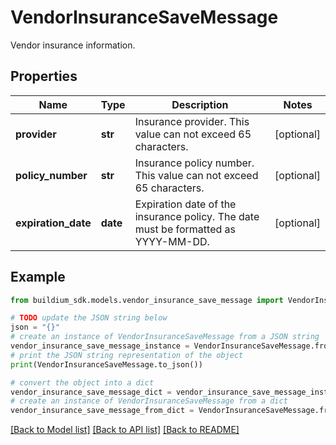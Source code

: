 # VendorInsuranceSaveMessage

Vendor insurance information.

## Properties

Name | Type | Description | Notes
------------ | ------------- | ------------- | -------------
**provider** | **str** | Insurance provider. This value can not exceed 65 characters. | [optional] 
**policy_number** | **str** | Insurance policy number. This value can not exceed 65 characters. | [optional] 
**expiration_date** | **date** | Expiration date of the insurance policy. The date must be formatted as YYYY-MM-DD. | [optional] 

## Example

```python
from buildium_sdk.models.vendor_insurance_save_message import VendorInsuranceSaveMessage

# TODO update the JSON string below
json = "{}"
# create an instance of VendorInsuranceSaveMessage from a JSON string
vendor_insurance_save_message_instance = VendorInsuranceSaveMessage.from_json(json)
# print the JSON string representation of the object
print(VendorInsuranceSaveMessage.to_json())

# convert the object into a dict
vendor_insurance_save_message_dict = vendor_insurance_save_message_instance.to_dict()
# create an instance of VendorInsuranceSaveMessage from a dict
vendor_insurance_save_message_from_dict = VendorInsuranceSaveMessage.from_dict(vendor_insurance_save_message_dict)
```
[[Back to Model list]](../README.md#documentation-for-models) [[Back to API list]](../README.md#documentation-for-api-endpoints) [[Back to README]](../README.md)


